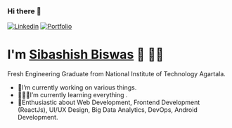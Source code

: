 ### Hi there 👋

[![Linkedin](https://img.shields.io/badge/-LinkedIn-orange?style=flat-square&logo=Linkedin&logoColor=black&link=www.linkedin.com/in/sibashish-biswas)](www.linkedin.com/in/sibashish-biswas-147337154)
[![Portfolio](https://img.shields.io/badge/-Portfolio-green)](https://sibashish99.github.io/)

# I'm [Sibashish Biswas](https://sibashish99.github.io/) 👋 👨‍💻

Fresh Engineering Graduate from National Institute of Technology Agartala. 

- 🔭I’m currently working on various things.
- 👨🏼‍💻I’m currently learning everything .
- 🤸‍Enthusiastic about Web Development, Frontend Development (ReactJs), UI/UX Design, Big Data Analytics, DevOps, Android Development.




